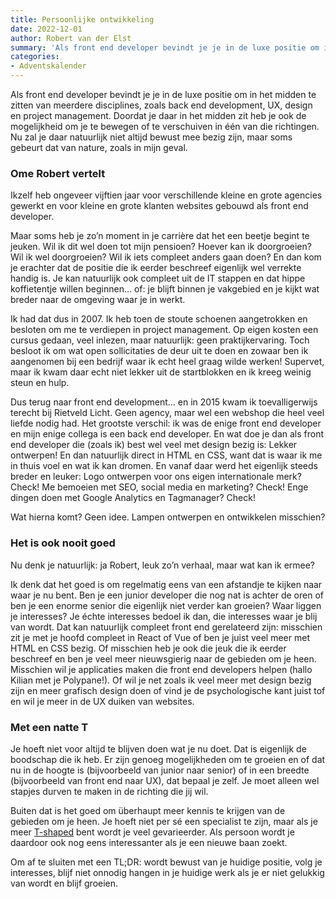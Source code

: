 ```yaml
---
title: Persoonlijke ontwikkeling
date: 2022-12-01
author: Robert van der Elst
summary: 'Als front end developer bevindt je je in de luxe positie om in het midden te zitten van meerdere disciplines, zoals back end development, UX, design en project management. Doordat je daar in het midden zit heb je ook de mogelijkheid om je te bewegen of te verschuiven in één van die richtingen. Nu zal je daar natuurlijk niet altijd bewust mee bezig zijn, maar soms gebeurt dat van nature, zoals in mijn geval.'
categories:
- Adventskalender
---
```

Als front end developer bevindt je je in de luxe positie om in het midden te zitten van meerdere disciplines, zoals back end development, UX, design en project management. Doordat je daar in het midden zit heb je ook de mogelijkheid om je te bewegen of te verschuiven in één van die richtingen. Nu zal je daar natuurlijk niet altijd bewust mee bezig zijn, maar soms gebeurt dat van nature, zoals in mijn geval.

### Ome Robert vertelt

Ikzelf heb ongeveer vijftien jaar voor verschillende kleine en grote agencies gewerkt en voor kleine en grote klanten websites gebouwd als front end developer.

Maar soms heb je zo’n moment in je carrière dat het een beetje begint te jeuken. Wil ik dit wel doen tot mijn pensioen? Hoever kan ik doorgroeien? Wil ik wel doorgroeien? Wil ik iets compleet anders gaan doen? En dan kom je erachter dat de positie die ik eerder beschreef eigenlijk wel verrekte handig is. Je kan natuurlijk ook compleet uit de IT stappen en dat hippe koffietentje willen beginnen… of: je blijft binnen je vakgebied en je kijkt wat breder naar de omgeving waar je in werkt.

Ik had dat dus in 2007. Ik heb toen de stoute schoenen aangetrokken en besloten om me te verdiepen in project management. Op eigen kosten een cursus gedaan, veel inlezen, maar natuurlijk: geen praktijkervaring. Toch besloot ik om wat open sollicitaties de deur uit te doen en zowaar ben ik aangenomen bij een bedrijf waar ik echt heel graag wilde werken! Supervet, maar ik kwam daar echt niet lekker uit de startblokken en ik kreeg weinig steun en hulp.

Dus terug naar front end development… en in 2015 kwam ik toevalligerwijs terecht bij Rietveld Licht. Geen agency, maar wel een webshop die heel veel liefde nodig had. Het grootste verschil: ik was de enige front end developer en mijn enige collega is een back end developer. En wat doe je dan als front end developer die (zoals ik) best wel veel met design bezig is: Lekker ontwerpen! En dan natuurlijk direct in HTML en CSS, want dat is waar ik me in thuis voel en wat ik kan dromen. En vanaf daar werd het eigenlijk steeds breder en leuker: Logo ontwerpen voor ons eigen internationale merk? Check! Me bemoeien met SEO, social media en marketing? Check! Enge dingen doen met Google Analytics en Tagmanager? Check!

Wat hierna komt? Geen idee. Lampen ontwerpen en ontwikkelen misschien?

### Het is ook nooit goed

Nu denk je natuurlijk: ja Robert, leuk zo’n verhaal, maar wat kan ik ermee?

Ik denk dat het goed is om regelmatig eens van een afstandje te kijken naar waar je nu bent. Ben je een junior developer die nog nat is achter de oren of ben je een enorme senior die eigenlijk niet verder kan groeien? Waar liggen je interesses? Je échte interesses bedoel ik dan, die interesses waar je blij van wordt. Dat kan natuurlijk compleet front end gerelateerd zijn: misschien zit je met je hoofd compleet in React of Vue of ben je juist veel meer met HTML en CSS bezig. Of misschien heb je ook die jeuk die ik eerder beschreef en ben je veel meer nieuwsgierig naar de gebieden om je heen. Misschien wil je applicaties maken die front end developers helpen (hallo Kilian met je Polypane!). Of wil je net zoals ik veel meer met design bezig zijn en meer grafisch design doen of vind je de psychologische kant juist tof en wil je meer in de UX duiken van websites.

### Met een natte T

Je hoeft niet voor altijd te blijven doen wat je nu doet. Dat is eigenlijk de boodschap die ik heb. Er zijn genoeg mogelijkheden om te groeien en of dat nu in de hoogte is (bijvoorbeeld van junior naar senior) of in een breedte (bijvoorbeeld van front end naar UX), dat bepaal je zelf. Je moet alleen wel stapjes durven te maken in de richting die jij wil.

Buiten dat is het goed om überhaupt meer kennis te krijgen van de gebieden om je heen. Je hoeft niet per sé een 
specialist te zijn, maar als je meer [T-shaped](https://agilescrumgroup.nl/t-shaped) bent wordt je veel 
gevarieerder. Als persoon wordt je daardoor ook nog eens interessanter als je een nieuwe baan zoekt.

Om af te sluiten met een TL;DR: wordt bewust van je huidige positie, volg je interesses, blijf niet onnodig hangen in je huidige werk als je er niet gelukkig van wordt en blijf groeien.
